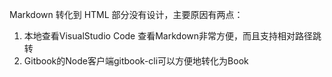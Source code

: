 Markdown 转化到 HTML 部分没有设计，主要原因有两点：
1. 本地查看VisualStudio Code 查看Markdown非常方便，而且支持相对路径跳转
2. Gitbook的Node客户端gitbook-cli可以方便地转化为Book
